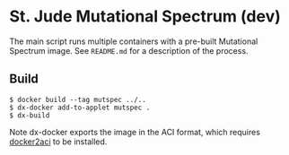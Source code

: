 # St. Jude Mutational Spectrum (dev)

The main script runs multiple containers with a pre-built Mutational Spectrum
image. See `README.md` for a description of the process.

## Build

```
$ docker build --tag mutspec ../..
$ dx-docker add-to-applet mutspec .
$ dx-build
```

Note dx-docker exports the image in the ACI format, which requires
[docker2aci] to be installed.

[docker2aci]: https://github.com/appc/docker2aci
